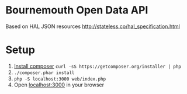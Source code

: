 # Bournemouth Open Data API
Based on HAL JSON resources http://stateless.co/hal_specification.html


# Setup
1. [Install composer](https://getcomposer.org/download) `curl -sS https://getcomposer.org/installer | php`
2. `./composer.phar install`
3. `php -S localhost:3000 web/index.php`
4. Open [localhost:3000](http://localhost:3000) in your browser
